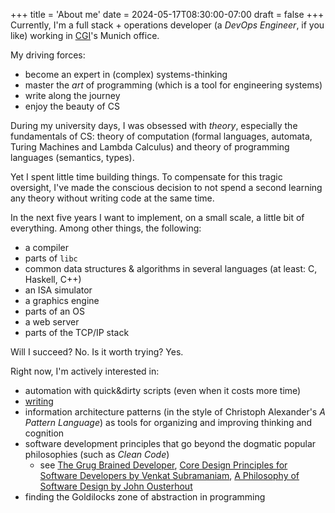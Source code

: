 +++
title = 'About me'
date = 2024-05-17T08:30:00-07:00
draft = false
+++
Currently, I'm a full stack + operations developer (a *DevOps Engineer*, if you like) working in [CGI](https://www.cgi.com/de/de)'s Munich
 office.

My driving forces:
- become an expert in (complex) systems-thinking
- master the *art* of programming (which is a tool for engineering systems)
- write along the journey
- enjoy the beauty of CS

During my university days, I was obsessed with *theory*, especially the fundamentals of CS: theory of computation (formal languages, automata, Turing Machines and Lambda Calculus) and theory of programming languages (semantics, types).

Yet I spent little time building things. To compensate for this tragic oversight, I've made the conscious decision to not spend a second learning any theory without writing code at the same time.

In the next five years I want to implement, on a small scale, a little bit of everything. Among other things, the following:
- a compiler
- parts of `libc`
- common data structures & algorithms in several languages (at least: C, Haskell, C++)
- an ISA simulator
- a graphics engine
- parts of an OS
- a web server
- parts of the TCP/IP stack

Will I succeed? No. Is it worth trying? Yes.

Right now, I'm actively interested in:
- automation with quick&dirty scripts (even when it costs more time)
- [writing](/posts)
- information architecture patterns (in the style of Christoph Alexander's
*A Pattern Language*) as tools for organizing and improving thinking and
cognition
- software development principles that go beyond the
dogmatic popular philosophies (such as *Clean Code*)
  - see [The Grug Brained Developer](https://grugbrain.dev/),
[Core Design Principles for Software Developers by Venkat Subramaniam](https://www.youtube.com/watch?v=llGgO74uXMI),
[A Philosophy of Software Design by John Ousterhout](https://www.amazon.com/Philosophy-Software-Design-John-Ousterhout/dp/1732102201)
- finding the Goldilocks zone of abstraction in programming
